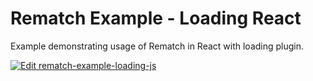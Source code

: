 # Rematch Example - Loading React

Example demonstrating usage of Rematch in React with loading plugin.

[![Edit rematch-example-loading-js](https://codesandbox.io/static/img/play-codesandbox.svg)](https://codesandbox.io/s/github/rematch/rematch/tree/main/examples/loading-react?fontsize=14&hidenavigation=1&theme=dark)
